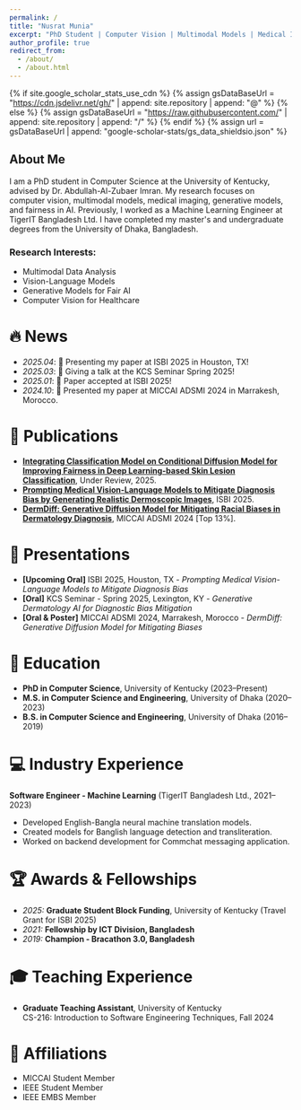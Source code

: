 ```yaml
---
permalink: /
title: "Nusrat Munia"
excerpt: "PhD Student | Computer Vision | Multimodal Models | Medical Imaging | Fairness"
author_profile: true
redirect_from: 
  - /about/
  - /about.html
---
```


{% if site.google_scholar_stats_use_cdn %}
{% assign gsDataBaseUrl = "https://cdn.jsdelivr.net/gh/" | append: site.repository | append: "@" %}
{% else %}
{% assign gsDataBaseUrl = "https://raw.githubusercontent.com/" | append: site.repository | append: "/" %}
{% endif %}
{% assign url = gsDataBaseUrl | append: "google-scholar-stats/gs_data_shieldsio.json" %}

<span class='anchor' id='about-me'></span>

## About Me

I am a PhD student in Computer Science at the University of Kentucky, advised by Dr. Abdullah-Al-Zubaer Imran. My research focuses on computer vision, multimodal models, medical imaging, generative models, and fairness in AI. Previously, I worked as a Machine Learning Engineer at TigerIT Bangladesh Ltd. I have completed my master's and undergraduate degrees from the University of Dhaka, Bangladesh.


### Research Interests:
- Multimodal Data Analysis
- Vision-Language Models
- Generative Models for Fair AI
- Computer Vision for Healthcare

# 🔥 News
- *2025.04*: 🎉 Presenting my paper at ISBI 2025 in Houston, TX!
- *2025.03*: 🎉 Giving a talk at the KCS Seminar Spring 2025!
- *2025.01*: 🎉 Paper accepted at ISBI 2025!
- *2024.10*: 🎉 Presented my paper at MICCAI ADSMI 2024 in Marrakesh, Morocco.

# 📝 Publications 
- **[Integrating Classification Model on Conditional Diffusion Model for Improving Fairness in Deep Learning-based Skin Lesion Classification](#)**, Under Review, 2025.
- **[Prompting Medical Vision-Language Models to Mitigate Diagnosis Bias by Generating Realistic Dermoscopic Images](#)**, ISBI 2025.
- **[DermDiff: Generative Diffusion Model for Mitigating Racial Biases in Dermatology Diagnosis](https://arxiv.org/abs/2503.17536)**, MICCAI ADSMI 2024 [Top 13%].

# 🎤 Presentations
- **[Upcoming Oral]** ISBI 2025, Houston, TX - *Prompting Medical Vision-Language Models to Mitigate Diagnosis Bias*
- **[Oral]** KCS Seminar - Spring 2025, Lexington, KY - *Generative Dermatology AI for Diagnostic Bias Mitigation*
- **[Oral & Poster]** MICCAI ADSMI 2024, Marrakesh, Morocco - *DermDiff: Generative Diffusion Model for Mitigating Biases*

# 📖 Education
- **PhD in Computer Science**, University of Kentucky (2023–Present)
- **M.S. in Computer Science and Engineering**, University of Dhaka (2020–2023)
- **B.S. in Computer Science and Engineering**, University of Dhaka (2016–2019)

# 💻 Industry Experience
**Software Engineer - Machine Learning** (TigerIT Bangladesh Ltd., 2021–2023)
- Developed English-Bangla neural machine translation models.
- Created models for Banglish language detection and transliteration.
- Worked on backend development for Commchat messaging application.

# 🏆 Awards & Fellowships
- *2025:* **Graduate Student Block Funding**, University of Kentucky (Travel Grant for ISBI 2025)
- *2021:* **Fellowship by ICT Division, Bangladesh**
- *2019:* **Champion - Bracathon 3.0, Bangladesh**
<!-- - *2017:* **5th Place - National Girls’ Programming Contest** -->

# 🎓 Teaching Experience
- **Graduate Teaching Assistant**, University of Kentucky  
    CS-216: Introduction to Software Engineering Techniques, Fall 2024

# 📜 Affiliations
- MICCAI Student Member
- IEEE Student Member
- IEEE EMBS Member

